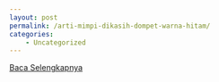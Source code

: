 ```yaml
---
layout: post
permalink: /arti-mimpi-dikasih-dompet-warna-hitam/
categories:
    - Uncategorized
---
```


[Baca Selengkapnya](/08)